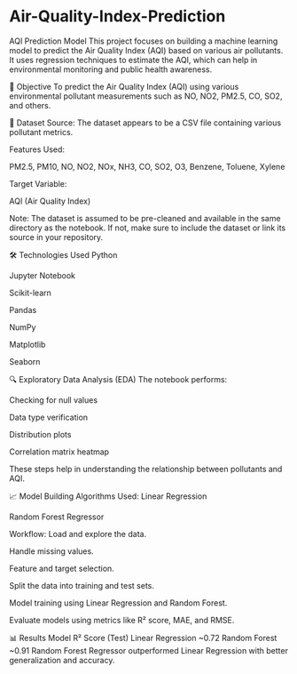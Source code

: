# Air-Quality-Index-Prediction
AQI Prediction Model
This project focuses on building a machine learning model to predict the Air Quality Index (AQI) based on various air pollutants. It uses regression techniques to estimate the AQI, which can help in environmental monitoring and public health awareness.

📌 Objective
To predict the Air Quality Index (AQI) using various environmental pollutant measurements such as NO, NO2, PM2.5, CO, SO2, and others.

📂 Dataset
Source: The dataset appears to be a CSV file containing various pollutant metrics.

Features Used:

PM2.5, PM10, NO, NO2, NOx, NH3, CO, SO2, O3, Benzene, Toluene, Xylene

Target Variable:

AQI (Air Quality Index)

Note: The dataset is assumed to be pre-cleaned and available in the same directory as the notebook. If not, make sure to include the dataset or link its source in your repository.

🛠️ Technologies Used
Python

Jupyter Notebook

Scikit-learn

Pandas

NumPy

Matplotlib

Seaborn

🔍 Exploratory Data Analysis (EDA)
The notebook performs:

Checking for null values

Data type verification

Distribution plots

Correlation matrix heatmap

These steps help in understanding the relationship between pollutants and AQI.

📈 Model Building
Algorithms Used:
Linear Regression

Random Forest Regressor

Workflow:
Load and explore the data.

Handle missing values.

Feature and target selection.

Split the data into training and test sets.

Model training using Linear Regression and Random Forest.

Evaluate models using metrics like R² score, MAE, and RMSE.

📊 Results
Model	R² Score (Test)
Linear Regression	~0.72
Random Forest	~0.91
Random Forest Regressor outperformed Linear Regression with better generalization and accuracy.

